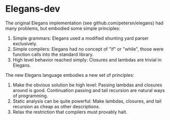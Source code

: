 Elegans-dev
===========

The original Elegans implementation (see github.com/petersn/elegans) had many problems, but embodied some simple principles:

1. Simple grammars: Elegans used a modified shunting yard parser exclusively.
2. Simple compilers: Elegans had no concept of "if" or "while", those were function calls into the standard library.
3. High level behavior reached simply: Closures and lambdas are trivial in Elegans.

The new Elegans language embodies a new set of principles:

1. Make the obvious solution be high level: Passing lambdas and closures around is good. Continuation passing and tail recursion are natural ways of programming.
2. Static analysis can be quite powerful: Make lambdas, closures, and tail recursion as cheap as other descriptions.
3. Relax the restriction that compilers must provably halt.


